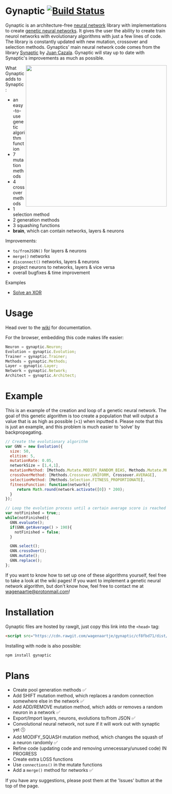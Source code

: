 # Gynaptic [![Build Status](https://travis-ci.org/wagenaartje/gynaptic.svg?branch=master)](https://travis-ci.org/wagenaartje/gynaptic)
Gynaptic is an architecture-free [neural network](https://en.wikipedia.org/wiki/Artificial_neural_network) library with implementations to create [genetic neural networks](https://en.wikipedia.org/wiki/Neuroevolution). It gives the user the ability to create train neurol networks with evolutionary algorithms with just a few lines of code. The library is constantly updated with new mutation, crossover and selection methods. Gynaptics' main neural network code comes from the library [Synaptic](https://github.com/cazala/synaptic) by [Juan Cazala](https://github.com/cazala). Gynaptic will stay up to date with Synaptic's improvements as much as possible.

<img src="https://assets-cdn.github.com/images/modules/site/home-ill-work.png?sn" width="440px" align="right">

What Gynaptic adds to Synaptic:
- an easy-to-use genetic algorithm function
- 7 mutation methods
- 4 crossover methods
- 1 selection method
- 2 generation methods
- 3 squashing functions
- **brain**, which can contain networks, layers & neurons

Improvements:
- `to/fromJSON()` for layers & neurons
- `merge()` networks
- `disconnect()` networks, layers & neurons
- project neurons to networks, layers & vice versa
- overall bugfixes & time improvement

Examples
- [Solve an XOR](https://wagenaartje.github.io/gynaptic/examples/xor/)

# Usage
Head over to the [wiki](https://github.com/wagenaartje/gynaptic/wiki) for documentation.

For the browser, embedding this code makes life easier:
```javascript
Neuron = gynaptic.Neuron;
Evolution = gynaptic.Evolution;
Trainer = gynaptic.Trainer;
Methods = gynaptic.Methods;
Layer = gynaptic.Layer;
Network = gynaptic.Network;
Architect = gynaptic.Architect;
```

# Example
This is an example of the creation and loop of a genetic neural network. The goal of this genetic algorithm is too create a population that will output a value that is as high as possible (=`1`) when inputted `0`. Please note that this is just an example, and this problem is much easier to 'solve' by backpropagating.

```js
// Create the evolutionary algorithm
var GNN = new Evolution({
  size: 50,
  elitism: 5,
  mutationRate: 0.05,
  networkSize = [1,4,1],
  mutationMethod: [Methods.Mutate.MODIFY_RANDOM_BIAS, Methods.Mutate.MODIFY_RANDOM_WEIGHT],
  crossOverMethod: [Methods.Crossover.UNIFORM, Crossover.AVERAGE],
  selectionMethod: [Methods.Selection.FITNESS_PROPORTIONATE],
  fitnessFunction: function(network){
     return Math.round(network.activate([0]) * 200);
  }
});

// Loop the evolution process until a certain average score is reached
var notFinished = true;;
while(notFinished){
  GNN.evaluate();
  if(GNN.getAverage() > 190){
    notFinished = false;
  }

  GNN.select();
  GNN.crossOver();
  GNN.mutate();
  GNN.replace();
};
```

If you want to know how to set up one of these algorithms yourself, feel free to take a look at the wiki pages! If you want to implement a genetic neural network algorithm, but don't know how, feel free to contact me at wagenaartje@protonmail.com!

# Installation
Gynaptic files are hosted by rawgit, just copy this link into the `<head>` tag:
```html
<script src="https://cdn.rawgit.com/wagenaartje/gynaptic/cf8fbd71/dist/gynaptic.js"></script>
```

Installing with node is also possible:

```javascript
npm install gynaptic
```

# Plans
- Create pool generation methods :white_check_mark:
- Add SHIFT mutation method, which replaces a random connection somewhere else in the network :white_check_mark:
- Add ADD/REMOVE mutation method, which adds or removes a random neuron in a network :white_check_mark:
- Export/Import layers, neurons, evolutions to/from JSON :white_check_mark:
- Convolutional neural network, not sure if it will work out with synaptic yet :clock5:
- Add MODIFY_SQUASH mutation method, which changes the squash of a neuron randomly :white_check_mark:
- Refine code (updating code and removing unnecessary/unused code) IN PROGRESS
- Create extra LOSS functions
- Use `connections()` in the mutate functions
- Add a `merge()` method for networks :white_check_mark:

If you have any suggestions, please post them at the 'Issues' button at the top of the page.
